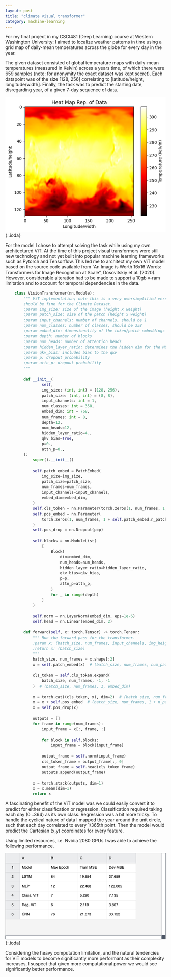```yaml
---
layout: post
title: "climate visual transformer"
category: machine-learning
---
```


For my final project in my CSCI481 (Deep Learning) course at Western Washington
University: I aimed to localize weather patterns in time using a grid map of 
daily-mean temperatures across the globe for every day in the year.


The given dataset consisted of global temperature maps with daily-mean 
temperatures (measured in Kelvin) across a years time, of which there were 659
samples (note: for anonymity the exact dataset was kept secret). Each datapoint
was of the size [128, 256] correlating to [latitude/height, longitude/width].
Finally, the task was to predict the starting date, disregarding year, of a 
given 7-day sequence of data.

![Image description](/assets/img/vit_map.jpg){:.ioda}

For the model I chose to attempt solving the task while using my own 
architectured ViT. At the time of this project visual transformers were still
new technology and not yet built into popular machine learning frameworks such
as Pytorch and Tensorflow. This led me to architect my own ViT model based on
the source code available from “An Image is Worth 16x16 Words: Transformers for
Image Recognition at Scale”, Dosovitskiy et al. (2020). However, considerable 
alteration had to be made to support a 10gb v-ram limitation and to account for 
temporal dependencies in the data.

```python
    class VisionTransformer(nn.Module):
        """ ViT implementation; note this is a very oversimplified version which
        should be fine for the Climate Dataset.
        :param img_size: size of the image (height x weight)
        :param patch_size: size of the patch (height x weight)
        :param input_channels: number of channels, should be 1
        :param num_classes: number of classes, should be 358
        :param embed_dim: dimensionality of the token/patch embeddings
        :param depth: number of blocks
        :param num_heads: number of attention heads
        :param hidden_layer_ratio: determines the hidden dim for the MLP
        :param qkv_bias: includes bias to the qkv
        :param p: dropout probability
        :param attn_p: dropout probability
        """
    
        def __init__(
                self,
                img_size: (int, int) = (128, 256),
                patch_size: (int, int) = (8, 8),
                input_channels: int = 1,
                num_classes: int = 358,
                embed_dim: int = 768,
                num_frames: int = 8,
                depth=12,
                num_heads=12,
                hidden_layer_ratio=4.,
                qkv_bias=True,
                p=0.,
                attn_p=0.,
        ):
            super().__init__()
    
            self.patch_embed = PatchEmbed(
                img_size=img_size,
                patch_size=patch_size,
                num_frames=num_frames,
                input_channels=input_channels,
                embed_dim=embed_dim,
            )
            self.cls_token = nn.Parameter(torch.zeros(1, num_frames, 1, embed_dim))
            self.pos_embed = nn.Parameter(
                torch.zeros(1, num_frames, 1 + self.patch_embed.n_patches, embed_dim)
            )
            self.pos_drop = nn.Dropout(p=p)
    
            self.blocks = nn.ModuleList(
                [
                    Block(
                        dim=embed_dim,
                        num_heads=num_heads,
                        hidden_layer_ratio=hidden_layer_ratio,
                        qkv_bias=qkv_bias,
                        p=p,
                        attn_p=attn_p,
                    )
                    for _ in range(depth)
                ]
            )
    
            self.norm = nn.LayerNorm(embed_dim, eps=1e-6)
            self.head = nn.Linear(embed_dim, 2)
    
        def forward(self, x: torch.Tensor) -> torch.Tensor:
            """ Run the forward pass for the transformer.
            :param x: (batch_size, num_frames, input_channels, img_height, img_width)
            :return x: (batch_size)
            """
            batch_size, num_frames = x.shape[:2]
            x = self.patch_embed(x)  # (batch_size, num_frames, num_patches, embed_dim)
    
            cls_token = self.cls_token.expand(
                batch_size, num_frames, -1, -1
            )  # (batch_size, num_frames, 1, embed_dim)
    
            x = torch.cat((cls_token, x), dim=2)  # (batch_size, num_frames, 1 + n_patches, embed_dim)
            x = x + self.pos_embed  # (batch_size, num_frames, 1 + n_patches, embed_dim)
            x = self.pos_drop(x)
    
            outputs = []
            for frame in range(num_frames):
                input_frame = x[:, frame, :]
    
                for block in self.blocks:
                    input_frame = block(input_frame)
    
                output_frame = self.norm(input_frame)
                cls_token_frame = output_frame[:, 0]
                output_frame = self.head(cls_token_frame)
                outputs.append(output_frame)
    
            x = torch.stack(outputs, dim=1)
            x = x.mean(dim=1)
            return x
```

A fascinating benefit of the ViT model was we could easily convert it to predict
for either classification or regression. Classification required taking each day 
(0...364) as its own class. Regression was a bit more tricky. To handle the 
cyclical nature of data I mapped the year around the unit circle, such that each 
day correlated to every 1/365th point. Then the model would predict the 
Cartesian (x,y) coordinates for every feature.

Using limited resources, i.e. Nvidia 2080 GPUs I was able to achieve the
following performance.

![Image description](/assets/img/vit_table.jpeg){:.ioda}

Considering the heavy computation limitation, and the natural tendencies for ViT
models to become significantly more performant as their complexity increases,
I suspect that given more computational power we would see significantly
better performance.

